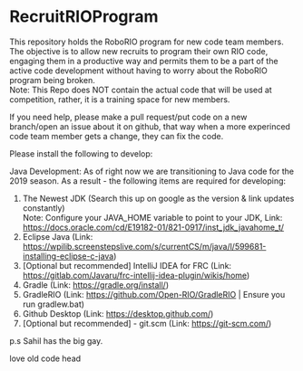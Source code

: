 # RecruitRIOProgram

This repository holds the RoboRIO program for new code team members. The objective is to allow new recruits to program their own RIO code, engaging them in a productive way and permits them to be a part of the active code development without having to worry about the RoboRIO program being broken. <br />
Note: This Repo does NOT contain the actual code that will be used at competition, rather, it is a training space for new members.

If you need help, please make a pull request/put code on a new branch/open an issue about it on github, that way when a more experinced code team member gets a change, they can fix the code.


Please install the following to develop:

Java Development:
As of right now we are transitioning to Java code for the 2019 season. As a result - the following items are required for developing:<br />
1. The Newest JDK (Search this up on google as the version & link updates constantly)<br />
Note: Configure your JAVA_HOME variable to point to your JDK, Link: https://docs.oracle.com/cd/E19182-01/821-0917/inst_jdk_javahome_t/<br/>
2. Eclipse Java (Link: https://wpilib.screenstepslive.com/s/currentCS/m/java/l/599681-installing-eclipse-c-java)<br />
3. [Optional but recommended] IntelliJ IDEA for FRC (Link: https://gitlab.com/Javaru/frc-intellij-idea-plugin/wikis/home)<br />
4. Gradle (Link: https://gradle.org/install/)<br />
5. GradleRIO (Link: https://github.com/Open-RIO/GradleRIO | Ensure you run gradlew.bat)<br />
6. Github Desktop (Link: https://desktop.github.com/)
7. [Optional but recommended] - git.scm (Link: https://git-scm.com/)




p.s Sahil has the big gay.

love
old code head
